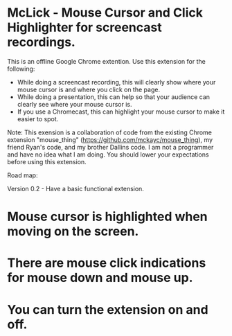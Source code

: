 # McLick - Mouse Cursor and Click Highlighter for screencast recordings.

This is an offline Google Chrome extention. Use this extension for the following:
* While doing a screencast recording, this will clearly show where your mouse cursor is and where you click on the page.
* While doing a presentation, this can help so that your audience can clearly see where your mouse cursor is.
* If you use a Chromecast, this can highlight your mouse cursor to make it easier to spot.

Note: This exension is a collaboration of code from the existing Chrome extension "mouse_thing" (https://github.com/mckayc/mouse_thing), my friend Ryan's code, and my brother Dallins code. I am not a programmer and have no idea what I am doing. You should lower your expectations before using this extension.

Road map:

Version 0.2 - Have a basic functional extension.
# Mouse cursor is highlighted when moving on the screen.
# There are mouse click indications for mouse down and mouse up.
# You can turn the extension on and off.
